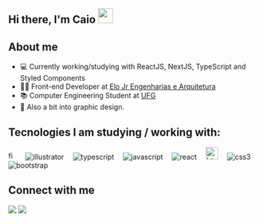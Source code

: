 ## Hi there, I'm Caio <img src="https://media.giphy.com/media/hvRJCLFzcasrR4ia7z/giphy.gif" width="30px">

## About me

- 💻 Currently working/studying with ReactJS, NextJS, TypeScript and Styled Components
- 👨‍💻 Front-end Developer at <a href="https://waydatasolution.com.br/">Elo Jr Engenharias e Arquitetura</a>
- 📚 Computer Engineering Student at <a href="https://www.ufg.br/">UFG</a>
- 🎨 Also a bit into graphic design.

## Tecnologies I am studying / working with:

<div>
    <img src="https://cdn.worldvectorlogo.com/logos/figma-1.svg" width="16px" title="figma">&ensp;&ensp;
    <img src="https://img.icons8.com/color/30/000000/adobe-illustrator.png" title="illustrator"/>&ensp;&ensp;
    <img src="https://img.icons8.com/color/30/000000/typescript.png" title="typescript"/>&ensp;&ensp;
    <img src="https://img.icons8.com/color/30/000000/javascript.png" title="javascript"/>&ensp;&ensp;
    <img src="https://img.icons8.com/plasticine/30/000000/react.png" title="react"/>&ensp;&ensp;
    <img src="https://image.flaticon.com/icons/png/512/732/732212.png" width="25px" title="html5">&ensp;&ensp;
    <img src="https://img.icons8.com/color/30/000000/css3.png" title="css3"/>&ensp;&ensp;
    <img src="https://img.icons8.com/color/30/000000/bootstrap.png" title="bootstrap"/>&ensp;&ensp;
</div>

## Connect with me

<a href="https://www.linkedin.com/in/caio-oliveira-6889001bb/"><img src="https://img.shields.io/badge/linkedin-0077B5.svg?style=for-the-badge&logo=linkedin&logoColor=white"></a>
<a href="mailto:caio.goncalves.pro@gmail.com"><img src="https://img.shields.io/badge/e‑mail-D14836.svg?style=for-the-badge&logo=GMail&logoColor=white"></a>
